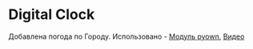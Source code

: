 # Digital Clock

Добавлена погода по Городу. Использовано  - [Модуль pyown](https://github.com/csparpa/pyowm), [Видео](https://www.youtube.com/watch?v=53GBGBcMS6I)
